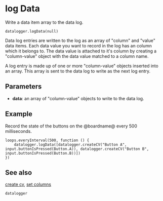 # log Data

Write a data item array to the data log.

```sig
datalogger.logData(null)
```

Data log entries are written to the log as an array of "column" and "value" data items. Each data value you want to record in the log has an column which it belongs to. The data value is attached to it's column by creating a "column-value" object with the data value matched to a column name.

A log entry is made up of one or more "column-value" objects inserted into an array. This array is sent to the data log to write as the next log entry.

## Parameters

* **data**: an array of "column-value" objects to write to the data log.

## Example

Record the state of the buttons on the @boardname@ every 500 milliseconds.

```blocks
loops.everyInterval(500, function () {
    datalogger.logData([datalogger.createCV("Button A", input.buttonIsPressed(Button.A)), datalogger.createCV("Button B", input.buttonIsPressed(Button.B))])
})
```

## See also

[create cv](/reference/datalogger/create-cv), [set columns](/reference/datalogger/set-columns)

```package
datalogger
```